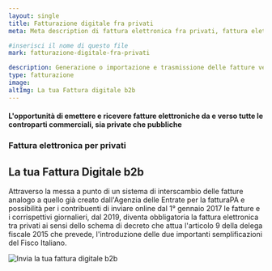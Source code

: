 ```yaml
---
layout: single
title: Fatturazione digitale fra privati 
meta: Meta description di fattura elettronica fra privati, fattura elettronica b2b, fattura elettronica busines to business

#inserisci il nome di questo file
mark: fatturazione-digitale-fra-privati

description: Generazione o importazione e trasmissione delle fatture verso la pubblica amministrazione, gestione delle notifiche, firma digitale e conservazione sostitutiva automatica.
type: fatturazione
image: 
altImg: La tua Fattura digitale b2b
---
```

<div class="slogan">
    <h4>L'opportunità di emettere e ricevere fatture elettroniche da e verso tutte le controparti commerciali, sia private che pubbliche</h4>
</div>

<div class="field">
    <div class="row">
        <div class="col-md-6">
            <h3>Fattura elettronica per privati</h3>
            <h2>La tua Fattura Digitale b2b</h2>
            <p>
                Attraverso la messa a punto di un sistema di interscambio delle fatture analogo a quello già creato dall'Agenzia delle Entrate per la fatturaPA e possibilità per i contribuenti di inviare online dal 1° gennaio 2017 le fatture e i corrispettivi giornalieri, dal 2019, diventa obbligatoria la fattura elettronica tra privati ai sensi dello schema di decreto che attua l'articolo 9 della delega fiscale 2015 che prevede, l'introduzione delle due importanti semplificazioni del Fisco Italiano. 
            </p>
        </div>
        <div class="col-md-6">
            <img src="{{site.baseurl}}/assets/img/fatturazione/invio-fattura-digitale.png" alt="Invia la tua fattura digitale b2b" />
        </div>
    </div> <!-- chiusura row -->
</div><!-- chiusura field -->